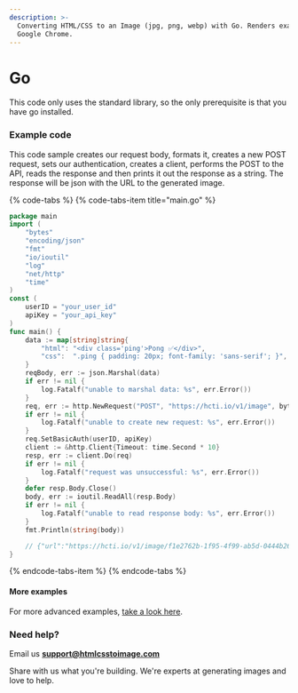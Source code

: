 ```yaml
---
description: >-
  Converting HTML/CSS to an Image (jpg, png, webp) with Go. Renders exactly like
  Google Chrome.
---
```


# Go

This code only uses the standard library, so the only prerequisite is that you have go installed.

### Example code

This code sample creates our request body, formats it, creates a new POST request, sets our authentication, creates a client, performs the POST to the API, reads the response and then prints it out the response as a string. The response will be json with the URL to the generated image.

{% code-tabs %}
{% code-tabs-item title="main.go" %}
```go
package main
import (
    "bytes"
    "encoding/json"
    "fmt"
    "io/ioutil"
    "log"
    "net/http"
    "time"
)
const (
    userID = "your_user_id"
    apiKey = "your_api_key"
)
func main() {
    data := map[string]string{
        "html": "<div class='ping'>Pong ✅</div>",
        "css":  ".ping { padding: 20px; font-family: 'sans-serif'; }",
    }
    reqBody, err := json.Marshal(data)
    if err != nil {
        log.Fatalf("unable to marshal data: %s", err.Error())
    }
    req, err := http.NewRequest("POST", "https://hcti.io/v1/image", bytes.NewReader(reqBody))
    if err != nil {
        log.Fatalf("unable to create new request: %s", err.Error())
    }
    req.SetBasicAuth(userID, apiKey)
    client := &http.Client{Timeout: time.Second * 10}
    resp, err := client.Do(req)
    if err != nil {
        log.Fatalf("request was unsuccessful: %s", err.Error())
    }
    defer resp.Body.Close()
    body, err := ioutil.ReadAll(resp.Body)
    if err != nil {
        log.Fatalf("unable to read response body: %s", err.Error())
    }
    fmt.Println(string(body))

    // {"url":"https://hcti.io/v1/image/f1e2762b-1f95-4f99-ab5d-0444b26dfd42"}
}
```
{% endcode-tabs-item %}
{% endcode-tabs %}

#### More examples

For more advanced examples, [take a look here](../#examples).

### Need help? 

Email us **support@htmlcsstoimage.com** 

Share with us what you're building. We're experts at generating images and love to help.

